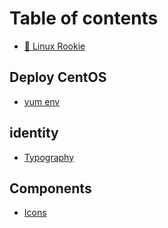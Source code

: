 # Table of contents

* [🐔 Linux Rookie](README.md)

## Deploy CentOS

* [yum env](deploy-centos/brand-guidelines.md)

## identity

* [Typography](identity/typography.md)

## Components

* [Icons](components/icons.md)

